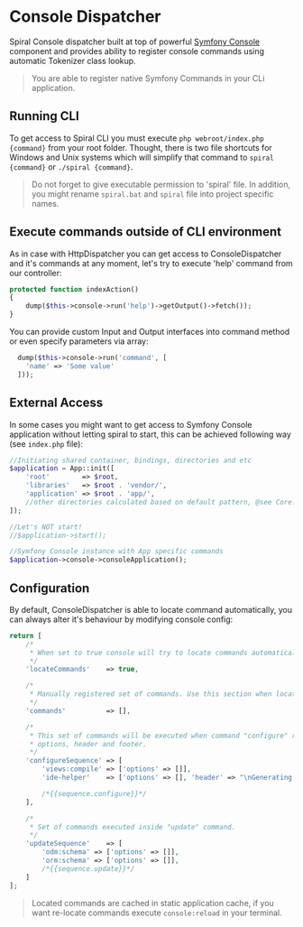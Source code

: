 # Console Dispatcher
Spiral Console dispatcher built at top of powerful [Symfony Console](http://symfony.com/doc/current/components/console/introduction.html) component and provides ability to register console commands using automatic Tokenizer class lookup.

> You are able to register native Symfony Commands in your CLi application.

## Running CLI
To get access to Spiral CLI you must execute `php webroot/index.php {command}` from your root folder. Thought, there is two file shortcuts for Windows and Unix systems which will simplify that command to `spiral {command}` or `./spiral {command}`.

> Do not forget to give executable permission to 'spiral' file. In addition, you might rename `spiral.bat` and `spiral` file into project specific names.

## Execute commands outside of CLI environment
As in case with HttpDispatcher you can get access to ConsoleDispatcher and it's commands at any moment, let's try to execute 'help' command from our controller:

```php
protected function indexAction()
{
    dump($this->console->run('help')->getOutput()->fetch());
}
```

You can provide custom Input and Output interfaces into command method or even specify parameters via array:

```php
  dump($this->console->run('command', [
    'name' => 'Some value' 
  ]));
```

## External Access
In some cases you might want to get access to Symfony Console application without letting spiral to start,
this can be achieved following way (see `index.php` file):

```php
//Initiating shared container, bindings, directories and etc
$application = App::init([
    'root'        => $root,
    'libraries'   => $root . 'vendor/',
    'application' => $root . 'app/',
    //other directories calculated based on default pattern, @see Core::__constructor()
]);

//Let's NOT start!
//$application->start();

//Symfony Console instance with App specific commands
$application->console->consoleApplication();
```

## Configuration
By default, ConsoleDispatcher is able to locate command automatically, you can always alter it's behaviour by modifying console config:

```php
return [
    /*
     * When set to true console will try to locate commands automatically using Tokenizer.
     */
    'locateCommands'    => true,

    /*
     * Manually registered set of commands. Use this section when locateCommands is off.
     */
    'commands'          => [],

    /*
     * This set of commands will be executed when command "configure" run. You can declare command
     * options, header and footer.
     */
    'configureSequence' => [
        'views:compile' => ['options' => []],
        'ide-helper'    => ['options' => [], 'header' => "\nGenerating IDE helper classes..."],

        /*{{sequence.configure}}*/
    ],

    /*
     * Set of commands executed inside "update" command.
     */
    'updateSequence'    => [
        'odm:schema' => ['options' => []],
        'orm:schema' => ['options' => []],
        /*{{sequence.update}}*/
    ]
];
```

> Located commands are cached in static application cache, if you want re-locate commands execute `console:reload` in your terminal.
